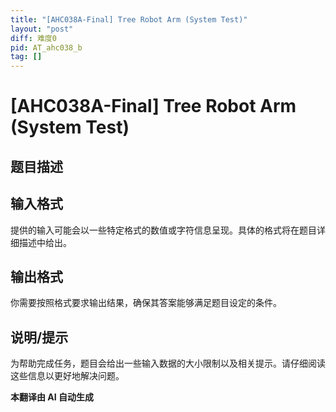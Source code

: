 ```yaml
---
title: "[AHC038A-Final] Tree Robot Arm (System Test)"
layout: "post"
diff: 难度0
pid: AT_ahc038_b
tag: []
---
```


# [AHC038A-Final] Tree Robot Arm (System Test)

## 题目描述

[题目链接]: https://atcoder.jp/contests/ahc038/tasks/ahc038_b

## 输入格式

提供的输入可能会以一些特定格式的数值或字符信息呈现。具体的格式将在题目详细描述中给出。

## 输出格式

你需要按照格式要求输出结果，确保其答案能够满足题目设定的条件。

## 说明/提示

为帮助完成任务，题目会给出一些输入数据的大小限制以及相关提示。请仔细阅读这些信息以更好地解决问题。

 **本翻译由 AI 自动生成**

